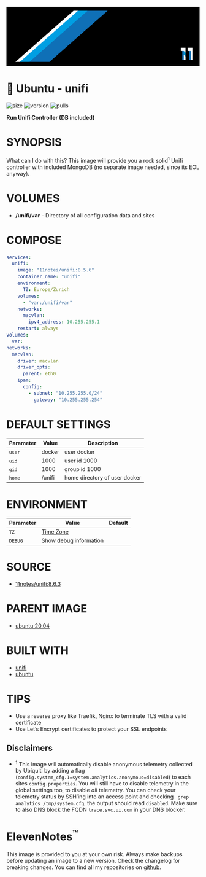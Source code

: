 ![Banner](https://github.com/11notes/defaults/blob/main/static/img/banner.png?raw=true)

# 🍟 Ubuntu - unifi
![size](https://img.shields.io/docker/image-size/11notes/unifi/8.6.3?color=0eb305) ![version](https://img.shields.io/docker/v/11notes/unifi/8.6.3?color=eb7a09) ![pulls](https://img.shields.io/docker/pulls/11notes/unifi?color=2b75d6)

**Run Unifi Controller (DB included)**

# SYNOPSIS
What can I do with this? This image will provide you a rock solid<sup>1</sup> Unifi controller with included MongoDB (no separate image needed, since its EOL anyway).

# VOLUMES
* **/unifi/var** - Directory of all configuration data and sites

# COMPOSE
```yaml
services:
  unifi:
    image: "11notes/unifi:8.5.6"
    container_name: "unifi"
    environment:
      TZ: Europe/Zurich
    volumes:
      - "var:/unifi/var"
    networks:
      macvlan:
        ipv4_address: 10.255.255.1
    restart: always
volumes:
  var:
networks:
  macvlan:
    driver: macvlan
    driver_opts:
      parent: eth0
    ipam:
      config:
        - subnet: "10.255.255.0/24"
          gateway: "10.255.255.254"
```

# DEFAULT SETTINGS
| Parameter | Value | Description |
| --- | --- | --- |
| `user` | docker | user docker |
| `uid` | 1000 | user id 1000 |
| `gid` | 1000 | group id 1000 |
| `home` | /unifi | home directory of user docker |

# ENVIRONMENT
| Parameter | Value | Default |
| --- | --- | --- |
| `TZ` | [Time Zone](https://en.wikipedia.org/wiki/List_of_tz_database_time_zones) | |
| `DEBUG` | Show debug information | |

# SOURCE
* [11notes/unifi:8.6.3](https://github.com/11notes/docker-unifi/tree/8.6.3)

# PARENT IMAGE
* [ubuntu:20.04](https://hub.docker.com/_/ubuntu)

# BUILT WITH
* [unifi](https://community.ui.com/releases)
* [ubuntu](https://alpinelinux.org)

# TIPS
* Use a reverse proxy like Traefik, Nginx to terminate TLS with a valid certificate
* Use Let’s Encrypt certificates to protect your SSL endpoints

## Disclaimers
* <sup>1</sup> This image will automatically disable anonymous telemetry collected by Ubiquiti by adding a flag (`config.system_cfg.1=system.analytics.anonymous=disabled`) to each sites `config.properties`. You will still have to disable telemetry in the global settings too, to disable *all* telemetry. You can check your telemetry status by SSH’ing into an access point and checking ` grep analytics /tmp/system.cfg`, the output should read `disabled`. Make sure to also DNS block the FQDN `trace.svc.ui.com` in your DNS blocker.

# ElevenNotes<sup>™️</sup>
This image is provided to you at your own risk. Always make backups before updating an image to a new version. Check the changelog for breaking changes. You can find all my repositories on [github](https://github.com/11notes).
    